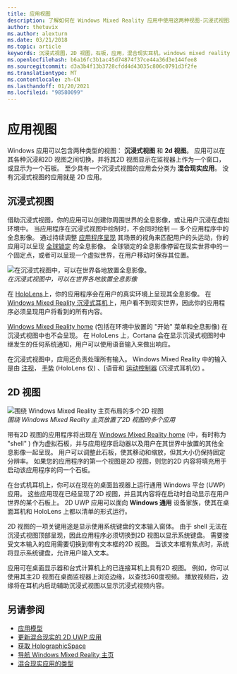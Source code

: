 ```yaml
---
title: 应用视图
description: 了解如何在 Windows Mixed Reality 应用中使用这两种视图-沉浸式视图和2D 视图。
author: thetuvix
ms.author: alexturn
ms.date: 03/21/2018
ms.topic: article
keywords: 沉浸式视图，2D 视图，石板，应用，混合现实耳机，windows mixed reality 耳机，虚拟现实耳机，HoloLens，MRTK，混合现实工具包
ms.openlocfilehash: b6a16fc3b1ac45d74874f37ce44a36d3e144fee8
ms.sourcegitcommit: d3a3b4f13b3728cfdd4d43035c806c0791d3f2fe
ms.translationtype: MT
ms.contentlocale: zh-CN
ms.lasthandoff: 01/20/2021
ms.locfileid: "98580099"
---
```

# <a name="app-views"></a>应用视图

Windows 应用可以包含两种类型的视图： **沉浸式视图** 和 **2d 视图**。 应用可以在其各种沉浸和2D 视图之间切换，并将其2D 视图显示在监视器上作为一个窗口，或显示为一个石板。 至少具有一个沉浸式视图的应用会分类为 **混合现实应用**。 没有沉浸式视图的应用就是 2D 应用。

## <a name="immersive-views"></a>沉浸式视图

借助沉浸式视图，你的应用可以创建你周围世界的全息影像，或让用户沉浸在虚拟环境中。 当应用程序在沉浸式视图中绘制时，不会同时绘制 &mdash; 多个应用程序中的全息影像。 通过持续调整 [应用程序呈现](../develop/platform-capabilities-and-apis/rendering.md) 其场景的视角来匹配用户的头运动，你的应用可以呈现 [全球锁定](coordinate-systems.md) 的全息影像。 全球锁定的全息影像停留在现实世界中的一个固定点，或者可以呈现一个虚拟世界，在用户移动时保存其位置。

![在沉浸式视图中，可以在世界各地放置全息影像。](images/designoverview-940px.jpg)<br>
*在沉浸式视图中，可以在世界各地放置全息影像*

在 [HoloLens](/hololens/hololens1-hardware)上，你的应用程序会在用户的真实环境上呈现其全息影像。 在 [Windows Mixed Reality 沉浸式耳机](../discover/immersive-headset-hardware-details.md)上，用户看不到现实世界，因此你的应用程序必须呈现用户将看到的所有内容。

[Windows Mixed Reality home](../discover/navigating-the-windows-mixed-reality-home.md) (包括在环境中放置的 "开始" 菜单和全息影像) 在沉浸式视图中也不会呈现。 在 HoloLens 上，Cortana 会在显示沉浸式视图时中继发生的任何系统通知，用户可以使用语音输入来做出响应。

在沉浸式视图中，应用还负责处理所有输入。 Windows Mixed Reality 中的输入是由 [注视](gaze-and-commit.md)， [手势](gaze-and-commit.md#composite-gestures) (HoloLens 仅) 、[语音和 [运动控制器](motion-controllers.md) (沉浸式耳机仅) 。

## <a name="2d-views"></a>2D 视图

![围绕 Windows Mixed Reality 主页布局的多个2D 视图](images/teleportation-940px.png)<br>
*围绕 Windows Mixed Reality 主页放置了2D 视图的多个应用*

带有2D 视图的应用程序将出现在 [Windows Mixed Reality home](../discover/navigating-the-windows-mixed-reality-home.md) (中，有时称为 "shell" ) 作为虚拟石板，并与应用程序启动器以及用户在其世界中放置的其他全息影像一起呈现。 用户可以调整此石板，使其移动和缩放，但其大小仍保持固定分辨率。 如果您的应用程序的第一个视图是2D 视图，则您的2D 内容将填充用于启动该应用程序的同一个石板。

在台式机耳机上，你可以在现在的桌面监视器上运行通用 Windows 平台 (UWP) 应用。 这些应用现在已经呈现了2D 视图，并且其内容将在启动时自动显示在用户世界的某个石板上。 2D UWP 应用可以面向 **Windows 通用** 设备家族，使其在桌面耳机和 HoloLens 上都以清单的形式运行。

2D 视图的一项关键用途是显示使用系统键盘的文本输入窗体。 由于 shell 无法在沉浸式视图顶部呈现，因此应用程序必须切换到2D 视图以显示系统键盘。 需要接受文本输入的应用需要切换到带有文本框的2D 视图。 当该文本框有焦点时，系统将显示系统键盘，允许用户输入文本。

应用可在桌面显示器和台式计算机上的已连接耳机上具有2D 视图。 例如，你可以使用其主2D 视图在桌面监视器上浏览边缘，以查找360度视频。 播放视频后，边缘将在耳机内启动辅助沉浸式视图以显示沉浸式视频内容。

## <a name="see-also"></a>另请参阅

* [应用模型](app-model.md)
* [更新混合现实的 2D UWP 应用](../develop/porting-apps/building-2d-apps.md)
* [获取 HolographicSpace](../develop/native/getting-a-holographicspace.md)
* [导航 Windows Mixed Reality 主页](../discover/navigating-the-windows-mixed-reality-home.md)
* [混合现实应用的类型](types-of-mixed-reality-apps.md)